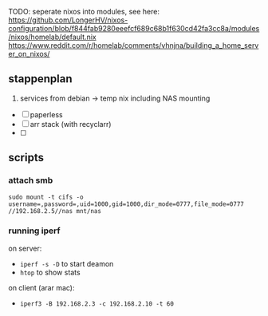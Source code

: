 TODO: seperate nixos into modules, see here:
https://github.com/LongerHV/nixos-configuration/blob/f844fab9280eeefcf689c68b1f630cd42fa3cc8a/modules/nixos/homelab/default.nix
https://www.reddit.com/r/homelab/comments/vhnjna/building_a_home_server_on_nixos/

## stappenplan

1. services from debian -> temp nix
   including NAS mounting

- [ ] paperless
- [ ] arr stack (with recyclarr)
- [ ]

## scripts

### attach smb

`sudo mount -t cifs -o username=,password=,uid=1000,gid=1000,dir_mode=0777,file_mode=0777 //192.168.2.5//nas mnt/nas`

### running iperf

on server:

- `iperf -s -D` to start deamon
- `htop` to show stats

on client (arar mac):

- `iperf3 -B 192.168.2.3 -c 192.168.2.10 -t 60 `
